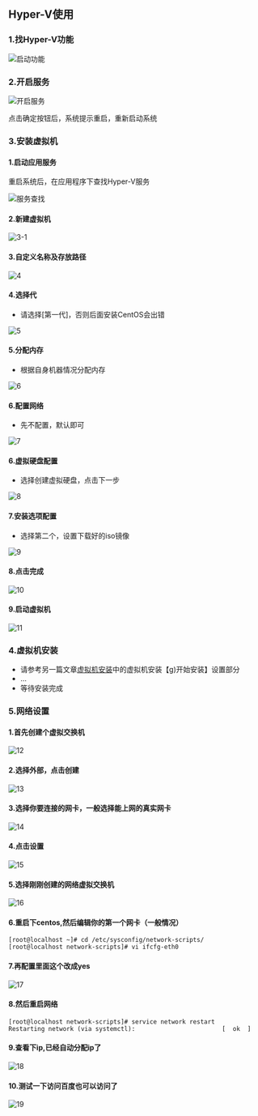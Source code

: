 ## Hyper-V使用

### 1.找Hyper-V功能

![启动功能](..\images\hyper001.png)

### 2.开启服务

![开启服务](..\images\hyper002.png)

点击确定按钮后，系统提示重启，重新启动系统

### 3.安装虚拟机

#### 1.启动应用服务

重启系统后，在应用程序下查找Hyper-V服务

![服务查找](..\images\hyper003.png)

#### 2.新建虚拟机

![3-1](..\images\hyper003-1.png)

#### 3.自定义名称及存放路径

![4](..\images\hyper004.png)

#### 4.选择代

* 请选择[第一代]，否则后面安装CentOS会出错

![5](..\images\hyper005.png)

#### 5.分配内存

* 根据自身机器情况分配内存

![6](..\images\hyper006.png)

#### 6.配置网络 

* 先不配置，默认即可

![7](..\images\hyper007.png)

#### 6.虚拟硬盘配置

* 选择创建虚拟硬盘，点击下一步

![8](..\images\hyper008.png)

#### 7.安装选项配置

* 选择第二个，设置下载好的iso镜像

![9](..\images\hyper009.png)

#### 8.点击完成

![10](..\images\hyper010.png)

#### 9.启动虚拟机

![11](..\images\hyper011.png)

### 4.虚拟机安装

* 请参考另一篇文章[虚拟机安装](../Linux/虚拟机安装.md)中的虚拟机安装【g)开始安装】设置部分
* ...
* 等待安装完成

### 5.网络设置

#### 1.首先创建个虚拟交换机

![12](..\images\hyper012.png)

#### 2.选择外部，点击创建

![13](..\images\hyper013.png)

#### 3.选择你要连接的网卡，一般选择能上网的真实网卡

![14](..\images\hyper014.png)

#### 4.点击设置

![15](..\images\hyper015.png)

#### 5.选择刚刚创建的网络虚拟交换机

![16](..\images\hyper016.png)

#### 6.重启下centos,然后编辑你的第一个网卡（一般情况）

```shell
[root@localhost ~]# cd /etc/sysconfig/network-scripts/
[root@localhost network-scripts]# vi ifcfg-eth0 
```

#### 7.再配置里面这个改成yes

![17](E:\idea-work\gitbook\source\images\hyper017.png)

#### 8.然后重启网络

```shell
[root@localhost network-scripts]# service network restart
Restarting network (via systemctl):                        [  ok  ]
```

#### 9.查看下ip,已经自动分配ip了

![18](E:\idea-work\gitbook\source\images\hyper018.png)

#### 10.测试一下访问百度也可以访问了

![19](E:\idea-work\gitbook\source\images\hyper019.png)
  

